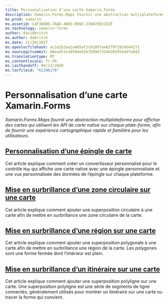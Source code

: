 ```yaml
---
title: Personnalisation d’une carte Xamarin.Forms
description: Xamarin.Forms.Maps fournit une abstraction multiplateforme pour afficher des cartes qui utilisent les API de carte natives de chaque plateforme, dans le but de créer une expérience rapide et familière pour les utilisateurs.
ms.prod: xamarin
ms.assetid: CAF389DD-7AA8-4065-B56E-239A7E01CD1F
ms.technology: xamarin-forms
author: davidbritch
ms.author: dabritch
ms.date: 11/29/2017
ms.openlocfilehash: ac1e2b3aa1a485af2c01087ae627972924d44271
ms.sourcegitcommit: b0ea451e18504e6267b896732dd26df64ddfa843
ms.translationtype: MT
ms.contentlocale: fr-FR
ms.lasthandoff: 04/13/2020
ms.locfileid: "61196176"
---
```

# <a name="customizing-a-xamarinforms-map"></a>Personnalisation d’une carte Xamarin.Forms

_Xamarin.Forms.Maps fournit une abstraction multiplateforme pour afficher des cartes qui utilisent les API de carte native sur chaque plate-forme, afin de fournir une expérience cartographique rapide et familière pour les utilisateurs._

## <a name="customizing-a-map-pin"></a>[Personnalisation d’une épingle de carte](customized-pin.md)

Cet article explique comment créer un convertisseur personnalisé pour le contrôle `Map` qui affiche une carte native avec une épingle personnalisée et une vue personnalisée des données de l’épingle sur chaque plateforme.

## <a name="highlighting-a-circular-area-on-a-map"></a>[Mise en surbrillance d’une zone circulaire sur une carte](circle-map-overlay.md)

Cet article explique comment ajouter une superposition circulaire à une carte afin de mettre en surbrillance une zone circulaire de la carte.

## <a name="highlighting-a-region-on-a-map"></a>[Mise en surbrillance d’une région sur une carte](polygon-map-overlay.md)

Cet article explique comment ajouter une superposition polygonale à une carte afin de mettre en surbrillance une région de la carte. Les polygones sont une forme fermée dont l’intérieur est plein.

## <a name="highlighting-a-route-on-a-map"></a>[Mise en surbrillance d’un itinéraire sur une carte](polyline-map-overlay.md)

Cet article explique comment ajouter une superposition polyligne sur une carte. Une superposition polyligne est une série de segments de ligne connectés, généralement utilisés pour montrer un itinéraire sur une carte ou tracer la forme qui convient.
